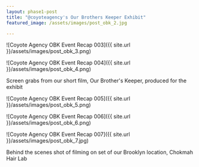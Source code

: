 ```yaml
---
layout: phase1-post
title: "@coyoteagency's Our Brothers Keeper Exhibit"
featured_image: /assets/images/post_obk_2.jpg

---
```


![Coyote Agency OBK Event Recap 003]({{ site.url }}/assets/images/post_obk_3.png)

![Coyote Agency OBK Event Recap 004]({{ site.url }}/assets/images/post_obk_4.png)

Screen grabs from our short film, Our Brother's Keeper, produced for the exhibit

![Coyote Agency OBK Event Recap 005]({{ site.url }}/assets/images/post_obk_5.png)

![Coyote Agency OBK Event Recap 006]({{ site.url }}/assets/images/post_obk_6.png)

![Coyote Agency OBK Event Recap 007]({{ site.url }}/assets/images/post_obk_7.jpg)

Behind the scenes shot of filming on set of our Brooklyn location, Chokmah Hair Lab
